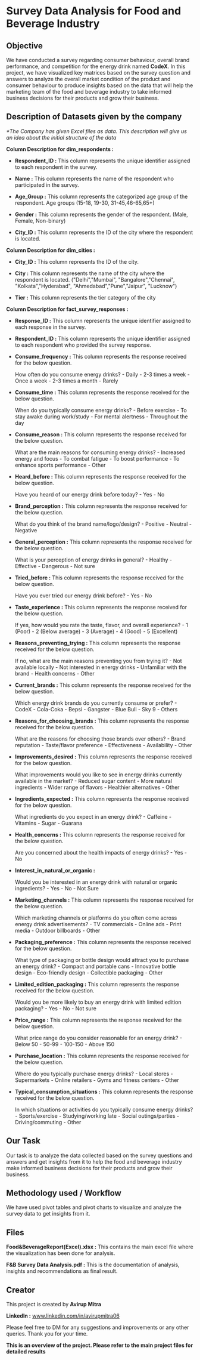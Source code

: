 
# Survey Data Analysis for Food and Beverage Industry

## Objective

We have conducted a survey regarding consumer behaviour, overall brand performance, and competition for the energy drink named **CodeX**. In this project, we have visualized key matrices based on the survey question and answers to analyze the overall market condition of the product and consumer behaviour to produce insights based on the data that will help the marketing team of the food and beverage industry to take informed business decisions for their products and grow their business.



## Description of Datasets given by the company

*\*The Company has given Excel files as data.
This description will give us an idea about the initial structure of the data*


**Column Description for dim_respondents :**

- **Respondent_ID :** This column represents the unique identifier assigned to each respondent in the survey.

- **Name :** This column represents the name of the respondent who participated in the survey.

- **Age_Group :** This column represents the categorized age group of the respondent. Age groups (15-18, 19-30, 31-45,46-65,65+)

- **Gender :** This column represents the gender of the respondent. (Male, Female, Non-binary)

- **City_ID :** This column represents the ID of the city where the respondent is located.


**Column Description for dim_cities :**

- **City_ID :** This column represents the ID of the city.

- **City :** This column represents the name of the city where the respondent is located. ("Delhi","Mumbai", "Bangalore","Chennai", "Kolkata","Hyderabad", "Ahmedabad","Pune","Jaipur", "Lucknow")

- **Tier :** This column represents the tier category of the city

**Column Description for fact_survey_responses :**

- **Response_ID :** This column represents the unique identifier assigned to each response in the survey.

- **Respondent_ID :** This column represents the unique identifier assigned to each respondent who provided the survey response.

- **Consume_frequency :** This column represents the response received for the below question.

	How often do you consume energy drinks?
		- Daily
		- 2-3 times a week
		- Once a week
		- 2-3 times a month
		- Rarely

- **Consume_time :** This column represents the response received for the below question.

	When do you typically consume energy drinks?
		- Before exercise
		- To stay awake during work/study
		- For mental alertness
		- Throughout the day

- **Consume_reason :** This column represents the response received for the below question.

	What are the main reasons for consuming energy drinks?
		- Increased energy and focus
		- To combat fatigue
		- To boost performance
		- To enhance sports performance
		- Other


- **Heard_before :** This column represents the response received for the below question.

	Have you heard of our energy drink before today?
		- Yes
		- No

- **Brand_perception :** This column represents the response received for the below question.

	What do you think of the brand name/logo/design?
		- Positive
		- Neutral
		- Negative

- **General_perception :** This column represents the response received for the below question.

	What is your perception of energy drinks in general?
		- Healthy
		- Effective
		- Dangerous
		- Not sure

- **Tried_before :** This column represents the response received for the below question.

	Have you ever tried our energy drink before?
		- Yes
		- No

- **Taste_experience :** This column represents the response received for the below question.

	If yes, how would you rate the taste, flavor, and overall experience?
		- 1 (Poor)
		- 2 (Below average)
		- 3 (Average)
		- 4 (Good)
		- 5 (Excellent)

- **Reasons_preventing_trying :** This column represents the response received for the below question.

	If no, what are the main reasons preventing you from trying it?
		- Not available locally
		- Not interested in energy drinks
		- Unfamiliar with the brand
		- Health concerns
		- Other

- **Current_brands :** This column represents the response received for the below question.

	Which energy drink brands do you currently consume or prefer?
		- CodeX
		- Cola-Coka
		- Bepsi
		- Gangster
		- Blue Bull
		- Sky 9
		- Others

- **Reasons_for_choosing_brands :** This column represents the response received for the below question.

	What are the reasons for choosing those brands over others?
		- Brand reputation
		- Taste/flavor preference
		- Effectiveness
		- Availability
		- Other

- **Improvements_desired :** This column represents the response received for the below question.

	What improvements would you like to see in energy drinks currently available in the market?
		- Reduced sugar content
		- More natural ingredients
		- Wider range of flavors
		- Healthier alternatives
		- Other


- **Ingredients_expected :** This column represents the response received for the below question.

	What ingredients do you expect in an energy drink?
		- Caffeine 
		- Vitamins 
		- Sugar
		- Guarana

- **Health_concerns :**  This column represents the response received for the below question.
	
	Are you concerned about the health impacts of energy drinks?
		- Yes
		- No

- **Interest_in_natural_or_organic :**

	Would you be interested in an energy drink with natural or organic ingredients?	
		- Yes
		- No
		- Not Sure


- **Marketing_channels :** This column represents the response received for the below question.

	Which marketing channels or platforms do you often come across energy drink advertisements?
		- TV commercials
		- Online ads
		- Print media
		- Outdoor billboards
		- Other

- **Packaging_preference :** This column represents the response received for the below question.

	What type of packaging or bottle design would attract you to purchase an energy drink?
		- Compact and portable cans
		- Innovative bottle design
		- Eco-friendly design
		- Collectible packaging
		- Other

- **Limited_edition_packaging :** This column represents the response received for the below question.

	Would you be more likely to buy an energy drink with limited edition packaging?
		- Yes
		- No
		- Not sure

- **Price_range :** This column represents the response received for the below question.

	What price range do you consider reasonable for an energy drink?
		- Below 50
		- 50-99
		- 100-150
		- Above 150

- **Purchase_location :** This column represents the response received for the below question.

	Where do you typically purchase energy drinks?
		- Local stores
		- Supermarkets
		- Online retailers
		- Gyms and fitness centers
		- Other

- **Typical_consumption_situations :**  This column represents the response received for the below question.

	In which situations or activities do you typically consume energy drinks?
		- Sports/exercise
		- Studying/working late
		- Social outings/parties
		- Driving/commuting
		- Other 


## Our Task

Our task is to analyze the data collected based on the survey questions and answers and get insights from it to help the food and beverage industry make informed business decisions for their products and grow their business.

## Methodology used / Workflow

We have used pivot tables and pivot charts to visualize and analyze the survey data to get insights from it.

## Files

**Food&BeverageReport(Excel).xlsx :** This contains the main excel file where the visualization has been done for analysis.

**F&B Survey Data Analysis.pdf :** This is the documentation of analysis, insights and recommendations as final result.

## Creator

This project is created by **Avirup Mitra**

**LinkedIn :** www.linkedin.com/in/avirupmitra06

Please feel free to DM for any suggestions and improvements or any other queries. Thank you for your time.

**This is an overview of the project. Please refer to the main project files for detailed results**
